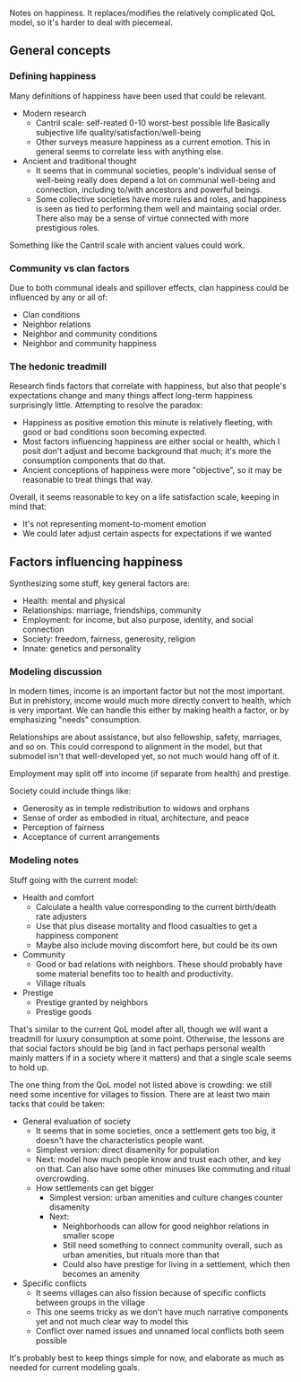 Notes on happiness. It replaces/modifies the relatively complicated
QoL model, so it's harder to deal with piecemeal.

## General concepts

### Defining happiness

Many definitions of happiness have been used that could be relevant.

*   Modern research
    *   Cantril scale: self-reated 0-10 worst-best possible life
        Basically subjective life quality/satisfaction/well-being
    *   Other surveys measure happiness as a current emotion. This
        in general seems to correlate less with anything else.
*   Ancient and traditional thought
    *   It seems that in communal societies, people's individual
        sense of well-being really does depend a lot on communal
        well-being and connection, including to/with ancestors
        and powerful beings.
    *   Some collective societies have more rules and roles, and
        happiness is seen as tied to performing them well and
        maintaing social order. There also may be a sense of virtue
        connected with more prestigious roles.

Something like the Cantril scale with ancient values could work.

### Community vs clan factors

Due to both communal ideals and spillover effects, clan happiness
could be influenced by any or all of:

*   Clan conditions
*   Neighbor relations
*   Neighbor and community conditions
*   Neighbor and community happiness

### The hedonic treadmill

Research finds factors that correlate with happiness, but also that
people's expectations change and many things affect long-term
happiness surprisingly little. Attempting to resolve the paradox:

*   Happiness as positive emotion this minute is relatively fleeting,
    with good or bad conditions soon becoming expected.
*   Most factors influencing happiness are either social or health,
    which I posit don't adjust and become background that much; it's
    more the consumption components that do that.
*   Ancient conceptions of happiness were more "objective", so it may
    be reasonable to treat things that way.

Overall, it seems reasonable to key on a life satisfaction scale,
keeping in mind that:

*   It's not representing moment-to-moment emotion
*   We could later adjust certain aspects for expectations if we wanted

## Factors influencing happiness

Synthesizing some stuff, key general factors are:

*   Health: mental and physical
*   Relationships: marriage, friendships, community
*   Employment: for income, but also purpose, identity, and social connection
*   Society: freedom, fairness, generosity, religion
*   Innate: genetics and personality

### Modeling discussion

In modern times, income is an important factor but not the most important.
But in prehistory, income would much more directly convert to health, which
is very important. We can handle this either by making health a factor, or
by emphasizing "needs" consumption.

Relationships are about assistance, but also fellowship, safety, marriages,
and so on. This could correspond to alignment in the model, but that submodel
isn't that well-developed yet, so not much would hang off of it.

Employment may split off into income (if separate from health) and prestige.

Society could include things like:

*   Generosity as in temple redistribution to widows and orphans
*   Sense of order as embodied in ritual, architecture, and peace
*   Perception of fairness
*   Acceptance of current arrangements

### Modeling notes

Stuff going with the current model:

*   Health and comfort
    *   Calculate a health value corresponding to the current birth/death
        rate adjusters
    *   Use that plus disease mortality and flood casualties to get a 
        happiness component
    *   Maybe also include moving discomfort here, but could be its own
*   Community
    *   Good or bad relations with neighbors. These should probably have
        some material benefits too to health and productivity.
    *   Village rituals
*   Prestige
    *   Prestige granted by neighbors
    *   Prestige goods

That's similar to the current QoL model after all, though we will want
a treadmill for luxury consumption at some point. Otherwise, the lessons
are that social factors should be big (and in fact perhaps personal
wealth mainly matters if in a society where it matters) and that a single
scale seems to hold up.

The one thing from the QoL model not listed above is crowding: we still
need some incentive for villages to fission. There are at least two main
tacks that could be taken:

*   General evaluation of society
    *   It seems that in some societies, once a settlement gets too big,
        it doesn't have the characteristics people want.
    *   Simplest version: direct disamenity for population
    *   Next: model how much people know and trust each other, and key
        on that. Can also have some other minuses like commuting and
        ritual overcrowding.
    *   How settlements can get bigger
        *   Simplest version: urban amenities and culture changes counter
            disamenity
        *   Next:
            *   Neighborhoods can allow for good neighbor relations in
                smaller scope
            *   Still need something to connect community overall, such
                as urban amenities, but rituals more than that
            *   Could also have prestige for living in a settlement, which
                then becomes an amenity
*   Specific conflicts
    *   It seems villages can also fission because of specific conflicts
        between groups in the village
    *   This one seems tricky as we don't have much narrative components
        yet and not much clear way to model this
    *   Conflict over named issues and unnamed local conflicts both seem
        possible

It's probably best to keep things simple for now, and elaborate as much as
needed for current modeling goals.